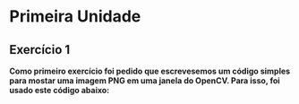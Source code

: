 # Primeira Unidade

## Exercício 1

**Como primeiro exercício foi pedido que escrevesemos um código simples para mostar uma imagem PNG em uma janela do OpenCV. Para isso, foi usado este código abaixo:**
